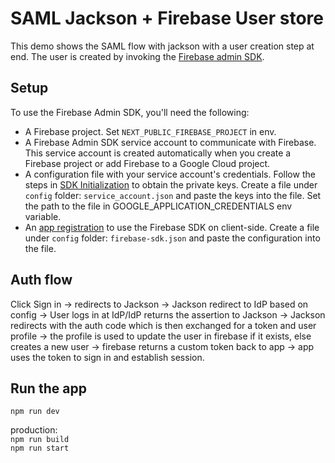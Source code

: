 # SAML Jackson + Firebase User store

This demo shows the SAML flow with jackson with a user creation step at end. The user is created by invoking the [Firebase admin SDK](https://firebase.google.com/docs/auth/admin/manage-users#create_a_user).

## Setup

To use the Firebase Admin SDK, you'll need the following:

- A Firebase project. Set `NEXT_PUBLIC_FIREBASE_PROJECT` in env.
- A Firebase Admin SDK service account to communicate with Firebase. This service account is created automatically when you create a Firebase project or add Firebase to a Google Cloud project.
- A configuration file with your service account's credentials. Follow the steps in [SDK Initialization](https://firebase.google.com/docs/admin/setup#initialize-sdk) to obtain the private keys. Create a file under `config` folder: `service_account.json` and paste the keys into the file. Set the path to the file in GOOGLE_APPLICATION_CREDENTIALS env variable.
- An [app registration](https://firebase.google.com/docs/web/setup#register-app) to use the Firebase SDK on client-side. Create a file under `config` folder: `firebase-sdk.json` and paste the configuration into the file.

## Auth flow

Click Sign in -> redirects to Jackson -> Jackson redirect to IdP based on config -> User logs in at IdP/IdP returns the assertion to Jackson -> Jackson redirects with the auth code which is then exchanged for a token and user profile -> the profile is used to update the user in firebase if it exists, else creates a new user -> firebase returns a custom token back to app -> app uses the token to sign in and establish session.

## Run the app

`npm run dev`

production:  
`npm run build`  
`npm run start`

